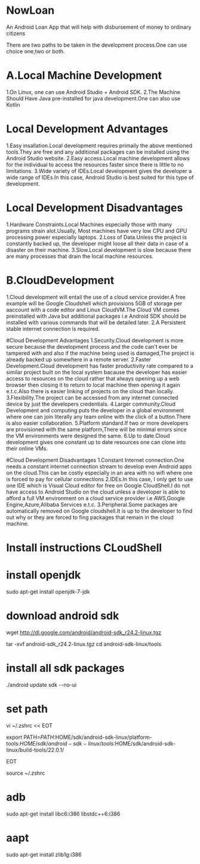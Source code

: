 # NowLoan
An Android Loan App that will help with disbursement of money to ordinary citizens

There are two paths to be taken in the development process.One can use choice one,two or both.
# A.Local Machine Development
1.On Linux, one can use Android Studio + Android SDK.
2.The Machine Should Have Java pre-installed for java development.One can also use Kotlin

# Local Development Advantages
1.Easy insallation.Local development requires primaily the above mentioned tools.They are free and any additional packages can be installed using the Android Studio website.
2.Easy access.Local machine development allows for the individual to access the resources faster since there is little to no limitations.
3.Wide variety of IDEs.Local development gives the developer a wide range of IDEs.In this case, Android Studio is best suited for this type of development.

# Local Development Disadvantages
1.Hardware Constraints.Local Machines especially those with many programs strain alot.Usually, Most machines have very low CPU and GPU processing power especially laptops.
2.Loss of Data.Unless the project is constantly backed up, the developer might loose all their data in case of a disaster on their machine.
3.Slow.Local development is slow because there are many processes that drain the local machine resources.

# B.CloudDevelopment
1.Cloud development will entail the use of a cloud service provider.A free example will be Google Cloudshell which provisions 5GB of storage per aaccount with a code editor and Linux CloudVM.The Cloud VM comes preinstalled with Java but additional packages i.e Android SDK should be installed with various commands that will be detailed later.
2.A Persistent stable internet connection is required.

#Cloud Development Advantages
1.Security.Cloud development is more secure because the development process and the code can't ever be tampered with and also if the machine being used is damaged,The project is already backed up somewhere in a remote server.
2.Faster Development.Cloud development has faster productivity rate compared to a similar project built on the local system bacause the developer has easier access to resources on the cloud rather that always opening up a web browser then closing it to return to local machine then opening it again e.t.c.Also there is easier linking of projects on the cloud than locally.
3.Flexibility.The project can be accessed from any internet connected device by just the developers credentials.
4.Larger community.Cloud Development and computing puts the developer in a global environment where one can join literally any team online with the click of a button.There is also easier collaboration.
5.Platform standard.If two or more developers are provisioned with the same platform,There will be minimal errors since the VM environments were designed the same.
6.Up to date.Cloud development gives one constant up to date resources one can clone into their online VMs.

#Cloud Development Disadvantages
1.Constant Internet connection.One needs a constant internet connection stream to develop even Android apps on the cloud.This can be costly especially in an area with no wifi where one is forced to pay for cellular connections
2.IDEs.In this case, I only get to use one IDE which is Visual Cloud editor for free on Google CloudShell.I do not have access to Android Studio on the cloud unless a developer is able to afford a full VM environment on a cloud service provider i.e AWS,Google Engine,Azure,Alibaba Services e.t.c.
3.Peripheral.Some packages are automatically removed on Google cloudshell.It is up to the developer to find out why or they are forced to fing packages that remain in the cloud machine.


# Install instructions CLoudShell

# install openjdk
sudo apt-get install openjdk-7-jdk

# download android sdk
wget http://dl.google.com/android/android-sdk_r24.2-linux.tgz

tar -xvf android-sdk_r24.2-linux.tgz
cd android-sdk-linux/tools

# install all sdk packages
./android update sdk --no-ui

# set path
vi ~/.zshrc << EOT

export PATH=${PATH}:$HOME/sdk/android-sdk-linux/platform-tools:$HOME/sdk/android-sdk-linux/tools:$HOME/sdk/android-sdk-linux/build-tools/22.0.1/

EOT

source ~/.zshrc

# adb
sudo apt-get install libc6:i386 libstdc++6:i386
# aapt
sudo apt-get install zlib1g:i386
